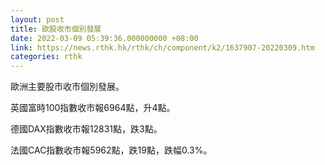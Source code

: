 ```yaml
---
layout: post
title: 歐股收市個別發展
date: 2022-03-09 05:39:36.000000000 +08:00
link: https://news.rthk.hk/rthk/ch/component/k2/1637907-20220309.htm
categories: rthk
---
```


歐洲主要股市收市個別發展。

英國富時100指數收市報6964點，升4點。

德國DAX指數收市報12831點，跌3點。

法國CAC指數收市報5962點，跌19點，跌幅0.3%。
